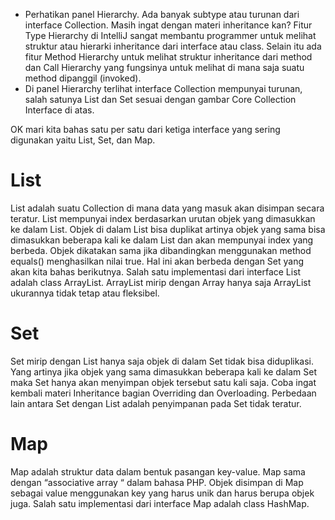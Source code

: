 - Perhatikan panel Hierarchy. Ada banyak subtype atau turunan dari interface Collection. Masih ingat dengan materi
  inheritance kan? Fitur Type Hierarchy di IntelliJ sangat membantu programmer untuk melihat struktur atau hierarki
  inheritance dari interface atau class. Selain itu ada fitur Method Hierarchy untuk melihat struktur inheritance dari
  method dan Call Hierarchy yang fungsinya untuk melihat di mana saja suatu method dipanggil (invoked).
- Di panel Hierarchy terlihat interface Collection mempunyai turunan, salah satunya List dan Set sesuai dengan gambar
  Core Collection Interface di atas.

OK mari kita bahas satu per satu dari ketiga interface yang sering digunakan yaitu List, Set, dan Map.

# List

List adalah suatu Collection di mana data yang masuk akan disimpan secara teratur. List mempunyai index berdasarkan
urutan objek yang dimasukkan ke dalam List. Objek di dalam List bisa duplikat artinya objek yang sama bisa dimasukkan
beberapa kali ke dalam List dan akan mempunyai index yang berbeda. Objek dikatakan sama jika dibandingkan menggunakan
method equals() menghasilkan nilai true. Hal ini akan berbeda dengan Set yang akan kita bahas berikutnya. Salah satu
implementasi dari interface List adalah class ArrayList. ArrayList mirip dengan Array hanya saja ArrayList ukurannya
tidak tetap atau fleksibel.

# Set

Set mirip dengan List hanya saja objek di dalam Set tidak bisa diduplikasi. Yang artinya jika objek yang sama dimasukkan
beberapa kali ke dalam Set maka Set hanya akan menyimpan objek tersebut satu kali saja. Coba ingat kembali materi
Inheritance bagian Overriding dan Overloading. Perbedaan lain antara Set dengan List adalah penyimpanan pada Set tidak
teratur.

# Map

Map adalah struktur data dalam bentuk pasangan key-value. Map sama dengan “associative array “ dalam bahasa PHP. Objek
disimpan di Map sebagai value menggunakan key yang harus unik dan harus berupa objek juga. Salah satu implementasi dari
interface Map adalah class HashMap. 

